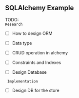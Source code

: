 ##  SQLAlchemy Example

TODO:  
``` Research ```  

- [ ] How to design ORM
- [ ] Data type   
- [ ] CRUD operation in alchemy
- [ ] Constraints and Indexes
- [ ] Design Database


``` Implementation```
- [ ] Design DB for the store
